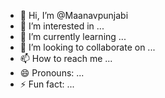 - 👋 Hi, I’m @Maanavpunjabi
- 👀 I’m interested in ...
- 🌱 I’m currently learning ...
- 💞️ I’m looking to collaborate on ...
- 📫 How to reach me ...
- 😄 Pronouns: ...
- ⚡ Fun fact: ...

<!---
Maanavpunjabi/Maanavpunjabi is a ✨ special ✨ repository because its `README.md` (this file) appears on your GitHub profile.
You can click the Preview link to take a look at your changes.
--->
